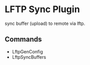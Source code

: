 

# LFTP Sync Plugin

sync buffer (upload) to remote via lftp.


## Commands

* LftpGenConfig
* LftpSyncBuffers
